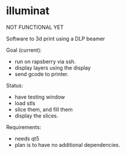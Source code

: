 illuminat
=========

NOT FUNCTIONAL YET


Software to 3d print using a DLP beamer

Goal (current):
* run on rapsberry via ssh.
* display layers using the display
* send gcode to printer.

Status:
* have testing window
* load stls
* slice them, and fill them
* display the slices.


Requirements:
* needs qt5
* plan is to have no additional dependencies.
